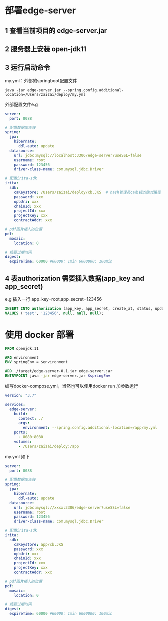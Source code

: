 # 部署edge-server

## 1 查看当前项目的 edge-server.jar

## 2 服务器上安装 open-jdk11

## 3 运行启动命令

my.yml：外部的springboot配置文件

```shell
java -jar edge-server.jar --spring.config.additional-location=/Users/zaizai/deploy/my.yml 
```

外部配置文件e.g

```yaml
server:
  port: 8088

# 配置数据库连接
spring:
  jpa:
    hibernate:
      ddl-auto: update
  datasource:
    url: jdbc:mysql://localhost:3306/edge-server?useSSL=false
    username: root
    password: 123456
    driver-class-name: com.mysql.jdbc.Driver

# 配置irita-sdk
irita:
  sdk:
    caKeystore: /Users/zaizai/deploy/cb.JKS  # hash管理员ca私钥的绝对路径
    password: xxx
    opbUri: xxx
    chainId: xxx
    projectId: xxx
    projectKey: xxx
    contractAddr: xxx

# pdf图片插入的位置
pdf:
  mosaic:
    location: 0

# 摘要过期时间
digest:
  expireTime: 60000 #60000: 1min 6000000: 100min
```

## 4 表authorization 需要插入数据(app_key and app_secret)

e.g 插入一行 app_key=root,app_secret=123456

```sql
INSERT INTO authorization (app_key, app_secret, create_at, status, update_at)
VALUES ('test', '123456', null, null, null);
```

# 使用 docker 部署

```Dockerfile
FROM openjdk:11

ARG environment
ENV springEnv = $environment

ADD ./target/edge-server-0.1.jar edge-server.jar
ENTRYPOINT java -jar edge-server.jar $springEnv
```

编写docker-compose.yml，当然也可以使用docker run 加参数运行

```yaml
version: "3.7"

services:
  edge-server:
    build:
      context: ./
      args:
        environment: --spring.config.additional-location=/app/my.yml
    ports:
      - 8080:8080
    volumes:
      - /Users/zaizai/deploy:/app
```

my.yml 如下

```yaml
server:
  port: 8088

# 配置数据库连接
spring:
  jpa:
    hibernate:
      ddl-auto: update
  datasource:
    url: jdbc:mysql://xxxx:3306/edge-server?useSSL=false
    username: root
    password: 123456
    driver-class-name: com.mysql.jdbc.Driver

# 配置irita-sdk
irita:
  sdk:
    caKeystore: app/cb.JKS
    password: xxx
    opbUri: xxx
    chainId: xxx
    projectId: xxx
    projectKey: xxx
    contractAddr: xxx

# pdf图片插入的位置
pdf:
  mosaic:
    location: 0

# 摘要过期时间
digest:
  expireTime: 60000 #60000: 1min 6000000: 100min
```